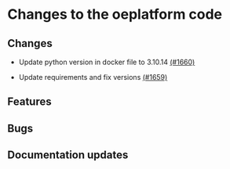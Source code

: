 # Changes to the oeplatform code

## Changes

- Update python version in docker file to 3.10.14 [(#1660)](https://github.com/OpenEnergyPlatform/oeplatform/pull/1660)

- Update requirements and fix versions [(#1659)](https://github.com/OpenEnergyPlatform/oeplatform/pull/1659)

## Features

## Bugs

## Documentation updates
